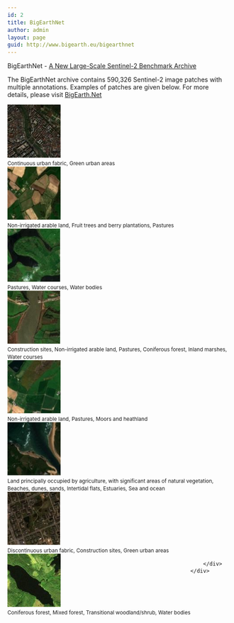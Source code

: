```yaml
---
id: 2
title: BigEarthNet
author: admin
layout: page
guid: http://www.bigearth.eu/bigearthnet
---
```


<style type="text/css">
.row.card-deck-row {
   display: flex;
   flex-wrap: wrap;
}

.row.card-deck-row > div[class*='col-'] {
  display: flex;
}		
</style>

<div class="bg-faded p-4 my-4">
	<div class="bg-faded p-4 my-4">
		<p><span class="text-color-be">BigEarthNet</span> - <a href="http://www/bigearth.net" target="_blank">A New Large-Scale Sentinel-2 Benchmark Archive</a></p>
		<p>The BigEarthNet archive contains 590,326 Sentinel-2 image patches with multiple annotations. Examples of patches are given below. For more details, please visit <a href="http://www/bigearth.net" target="_blank">BigEarth.Net</a></p>
		<div class="row card-deck-row mb-4">
			<div class="col-md-3 col-sm-3 col-xs-12 text-center">
				<div class="card" >
					<img class="card-img-top" src="./assets/images/bigearthnet/Image_1.jpg" alt="Continuous urban fabric, Green urban areas">
  					<div class="card-body"><small>Continuous urban fabric, Green urban areas</small></div>
				</div>
			</div>
			<div class="col-md-3 col-sm-3 col-xs-12 text-center">
				<div class="card" >
					<img class="card-img-top" src="./assets/images/bigearthnet/Image_2.jpg" alt="Non-irrigated arable land, Fruit trees and berry plantations, Pastures">
  					<div class="card-body"><small>Non-irrigated arable land, Fruit trees and berry plantations, Pastures</small></div>
				</div>
			</div>
			<div class="col-md-3 col-sm-3 col-xs-12 text-center">
				<div class="card" >
					<img class="card-img-top" src="./assets/images/bigearthnet/Image_3.jpg" alt="Pastures, Water courses, Water bodies">
  					<div class="card-body"><small>Pastures, Water courses, Water bodies</small></div>
				</div>
			</div>
			<div class="col-md-3 col-sm-3 col-xs-12 text-center">
				<div class="card" >
					<img class="card-img-top" src="./assets/images/bigearthnet/Image_4.jpg" alt="Construction sites, Non-irrigated arable land, Pastures, Coniferous forest, Inland marshes, Water courses">
  					<div class="card-body"><small>Construction sites, Non-irrigated arable land, Pastures, Coniferous forest, Inland marshes, Water courses</small></div>
				</div>
			</div>
		</div>
		<div class="row card-deck-row mb-4">
			<div class="col-md-3 col-sm-3 col-xs-12 text-center">
				<div class="card" >
					<img class="card-img-top" src="./assets/images/bigearthnet/Image_5.jpg" alt="Non-irrigated arable land, Pastures, Moors and heathland">
  					<div class="card-body"><small>Non-irrigated arable land, Pastures, Moors and heathland</small></div>
				</div>
			</div>
			<div class="col-md-3 col-sm-3 col-xs-12 text-center">
				<div class="card" >
					<img class="card-img-top" src="./assets/images/bigearthnet/Image_6.jpg" alt="Land principally occupied by agriculture, with significant areas of natural vegetation, Beaches, dunes, sands, Intertidal flats, Estuaries, Sea and ocean">
  					<div class="card-body"><small>Land principally occupied by agriculture, with significant areas of natural vegetation, Beaches, dunes, sands, Intertidal flats, Estuaries, Sea and ocean</small></div>
				</div>
			</div>
			<div class="col-md-3 col-sm-3 col-xs-12 text-center">
				<div class="card" >
					<img class="card-img-top" src="./assets/images/bigearthnet/Image_7.jpg" alt="Discontinuous urban fabric, Construction sites, Green urban areas">
  					<div class="card-body"><small>Discontinuous urban fabric, Construction sites, Green urban areas</small></div>
				</div>
			</div>
			<div class="col-md-3 col-sm-3 col-xs-12 text-center">
				<div class="card" >
					<img class="card-img-top" src="./assets/images/bigearthnet/Image_8.jpg" alt="Coniferous forest, Mixed forest, Transitional woodland/shrub, Water bodies">
  					<div class="card-body"><small>Coniferous forest, Mixed forest, Transitional woodland/shrub, Water bodies</small></div>
				</div>
			</div>



		</div>
    </div>
</div>